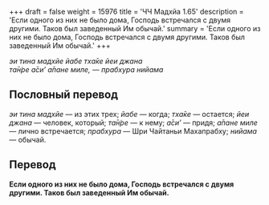 +++
draft = false
weight = 15976
title = 'ЧЧ Мадхйа 1.65'
description = 'Если одного из них не было дома, Господь встречался с двумя другими. Таков был заведенный Им обычай.'
summary = 'Если одного из них не было дома, Господь встречался с двумя другими. Таков был заведенный Им обычай.'
+++

_эи тина мадхйе йабе тха̄ке йеи джана  
та̄н̇ре а̄си’ а̄пане миле, — прабхура нийама_

## Пословный перевод

_эи_ _тина_ _мадхйе_ — из этих трех; _йабе_ — когда; _тха̄ке_ — остается; _йеи_ _джана_ — человек, который; _та̄н̇ре_ — к нему; _а̄си’_ — придя; _а̄пане_ _миле_ — лично встречается; _прабхура_ — Шри Чайтаньи Махапрабху; _нийама_ — обычай.

## Перевод

**Если одного из них не было дома, Господь встречался с двумя другими. Таков был заведенный Им обычай.**
